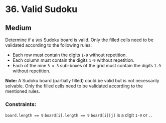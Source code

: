 # 36. Valid Sudoku

## Medium

Determine if a `9x9` Sudoku board is valid. Only the filled cells need to be validated according to the following rules:

- Each row must contain the digits `1-9` without repetition.
- Each column must contain the digits `1-9` without repetition.
- Each of the nine `3 x 3` sub-boxes of the grid must contain the digits `1-9` without repetition.

**Note:** A Sudoku board (partially filled) could be valid but is not necessarily solvable. Only the filled cells need
to be validated according to the mentioned rules.

### Constraints:

`board.length == 9`
`board[i].length == 9`
`board[i][j]` is a digit `1-9` or `.`.
